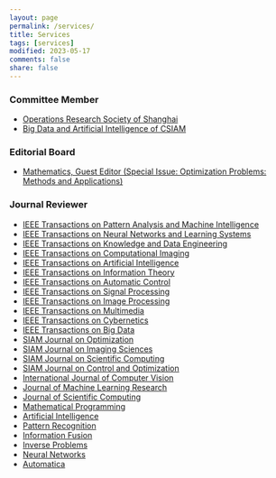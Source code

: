 ```yaml
---
layout: page
permalink: /services/
title: Services
tags: [services]
modified: 2023-05-17 
comments: false
share: false
---
```



### Committee Member
*  <a href="http://www.shorsc.org.cn/" class="textlink" target="_blank">Operations Research Society of Shanghai </a> <br>
*  <a href="http://bdai2025.icrp.xjtu.edu.cn/123227712/index?pageId=123227769" class="textlink" target="_blank">Big Data and Artificial Intelligence of CSIAM  </a> <br>
  

###  Editorial Board
*  <a href="https://www.mdpi.com/journal/mathematics/special_issues/N224UT9E55" class="textlink" target="_blank">Mathematics, Guest Editor (Special Issue: Optimization Problems: Methods and Applications) </a><br>


### Journal Reviewer
* <a href="https://ieeexplore.ieee.org/xpl/RecentIssue.jsp?punumber=34" class="textlink" target="_blank">IEEE Transactions on Pattern Analysis and Machine Intelligence </a> <br>
* <a href="https://ieeexplore.ieee.org/xpl/RecentIssue.jsp?punumber=5962385" class="textlink" target="_blank">IEEE Transactions on Neural Networks and Learning Systems </a> <br>
* <a href="https://ieeexplore.ieee.org/xpl/RecentIssue.jsp?punumber=69" class="textlink" target="_blank">IEEE Transactions on Knowledge and Data Engineering </a> <br>
* <a href="https://ieeexplore.ieee.org/xpl/RecentIssue.jsp?punumber=6745852" class="textlink" target="_blank">IEEE Transactions on Computational Imaging
</a> <br>
* <a href="https://ieeexplore.ieee.org/xpl/RecentIssue.jsp?punumber=9078688" class="textlink" target="_blank">IEEE Transactions on Artificial Intelligence </a> <br>
* <a href="https://ieeexplore.ieee.org/xpl/RecentIssue.jsp?punumber=18" class="textlink" target="_blank">IEEE Transactions on Information Theory </a> <br>
* <a href="https://ieeexplore.ieee.org/xpl/RecentIssue.jsp?punumber=9" class="textlink" target="_blank">IEEE Transactions on Automatic Control </a> <br>
* <a href="https://ieeexplore.ieee.org/xpl/RecentIssue.jsp?punumber=78" class="textlink" target="_blank">IEEE Transactions on Signal Processing </a> <br>
* <a href="https://ieeexplore.ieee.org/xpl/RecentIssue.jsp?punumber=83" class="textlink" target="_blank">IEEE Transactions on Image Processing  </a> <br>
* <a href="https://ieeexplore.ieee.org/xpl/RecentIssue.jsp?punumber=6046" class="textlink" target="_blank">IEEE Transactions on Multimedia </a> <br>
* <a href="https://ieeexplore.ieee.org/xpl/RecentIssue.jsp?punumber=6221036" class="textlink" target="_blank">IEEE Transactions on Cybernetics </a> <br>
* <a href="https://ieeexplore.ieee.org/xpl/RecentIssue.jsp?punumber=6687317" class="textlink" target="_blank">IEEE Transactions on Big Data  </a> <br>
* <a href="https://www.siam.org/publications/siam-journals/siam-journal-on-optimization/" class="textlink" target="_blank">SIAM Journal on Optimization </a> <br>
* <a href="https://epubs.siam.org/journal/sjisbi" class="textlink" target="_blank">SIAM Journal on Imaging Sciences </a> <br>
* <a href="https://www.siam.org/publications/siam-journals/siam-journal-on-scientific-computing/" class="textlink" target="_blank">SIAM Journal on Scientific Computing </a> <br>
* <a href="https://epubs.siam.org/journal/sjcodc" class="textlink" target="_blank">SIAM Journal on Control and Optimization </a> <br>
* <a href="https://link.springer.com/journal/11263" class="textlink" target="_blank">International Journal of Computer Vision  </a> <br>
* <a href="https://www.jmlr.org" class="textlink" target="_blank">Journal of Machine Learning Research </a><br>
* <a href="https://link.springer.com/journal/10915" class="textlink" target="_blank">Journal of Scientific Computing </a><br>
* <a href="https://link.springer.com/journal/10107" class="textlink" target="_blank">Mathematical Programming </a> <br>
* <a href="https://www.sciencedirect.com/journal/artificial-intelligence" class="textlink" target="_blank">Artificial Intelligence </a> <br>
* <a href="https://www.sciencedirect.com/journal/pattern-recognition" class="textlink" target="_blank">Pattern Recognition </a> <br>
* <a href="https://www.sciencedirect.com/journal/information-fusion" class="textlink" target="_blank">Information Fusion </a> <br>
* <a href="https://iopscience.iop.org/journal/0266-5611" class="textlink" target="_blank">Inverse Problems </a> <br>
* <a href="https://www.sciencedirect.com/journal/neural-networks" class="textlink" target="_blank">Neural Networks </a> <br>
* <a href="https://www.sciencedirect.com/journal/automatica" class="textlink" target="_blank">Automatica </a> <br>


